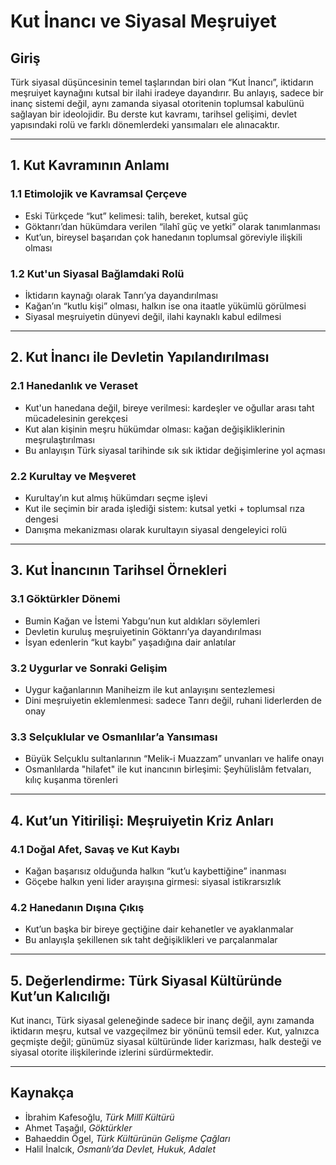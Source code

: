 # Kut İnancı ve Siyasal Meşruiyet

## Giriş

Türk siyasal düşüncesinin temel taşlarından biri olan “Kut İnancı”, iktidarın meşruiyet kaynağını kutsal bir ilahi iradeye dayandırır. Bu anlayış, sadece bir inanç sistemi değil, aynı zamanda siyasal otoritenin toplumsal kabulünü sağlayan bir ideolojidir. Bu derste kut kavramı, tarihsel gelişimi, devlet yapısındaki rolü ve farklı dönemlerdeki yansımaları ele alınacaktır.

---

## 1. Kut Kavramının Anlamı

### 1.1 Etimolojik ve Kavramsal Çerçeve

- Eski Türkçede “kut” kelimesi: talih, bereket, kutsal güç
- Göktanrı’dan hükümdara verilen “ilahî güç ve yetki” olarak tanımlanması
- Kut’un, bireysel başarıdan çok hanedanın toplumsal göreviyle ilişkili olması

### 1.2 Kut'un Siyasal Bağlamdaki Rolü

- İktidarın kaynağı olarak Tanrı’ya dayandırılması
- Kağan’ın “kutlu kişi” olması, halkın ise ona itaatle yükümlü görülmesi
- Siyasal meşruiyetin dünyevi değil, ilahi kaynaklı kabul edilmesi

---

## 2. Kut İnancı ile Devletin Yapılandırılması

### 2.1 Hanedanlık ve Veraset

- Kut'un hanedana değil, bireye verilmesi: kardeşler ve oğullar arası taht mücadelesinin gerekçesi
- Kut alan kişinin meşru hükümdar olması: kağan değişikliklerinin meşrulaştırılması
- Bu anlayışın Türk siyasal tarihinde sık sık iktidar değişimlerine yol açması

### 2.2 Kurultay ve Meşveret

- Kurultay’ın kut almış hükümdarı seçme işlevi
- Kut ile seçimin bir arada işlediği sistem: kutsal yetki + toplumsal rıza dengesi
- Danışma mekanizması olarak kurultayın siyasal dengeleyici rolü

---

## 3. Kut İnancının Tarihsel Örnekleri

### 3.1 Göktürkler Dönemi

- Bumin Kağan ve İstemi Yabgu’nun kut aldıkları söylemleri
- Devletin kuruluş meşruiyetinin Göktanrı’ya dayandırılması
- İsyan edenlerin “kut kaybı” yaşadığına dair anlatılar

### 3.2 Uygurlar ve Sonraki Gelişim

- Uygur kağanlarının Maniheizm ile kut anlayışını sentezlemesi
- Dini meşruiyetin eklemlenmesi: sadece Tanrı değil, ruhani liderlerden de onay

### 3.3 Selçuklular ve Osmanlılar’a Yansıması

- Büyük Selçuklu sultanlarının “Melik-i Muazzam” unvanları ve halife onayı
- Osmanlılarda "hilafet" ile kut inancının birleşimi: Şeyhülislâm fetvaları, kılıç kuşanma törenleri

---

## 4. Kut’un Yitirilişi: Meşruiyetin Kriz Anları

### 4.1 Doğal Afet, Savaş ve Kut Kaybı

- Kağan başarısız olduğunda halkın “kut’u kaybettiğine” inanması
- Göçebe halkın yeni lider arayışına girmesi: siyasal istikrarsızlık

### 4.2 Hanedanın Dışına Çıkış

- Kut’un başka bir bireye geçtiğine dair kehanetler ve ayaklanmalar
- Bu anlayışla şekillenen sık taht değişiklikleri ve parçalanmalar

---

## 5. Değerlendirme: Türk Siyasal Kültüründe Kut’un Kalıcılığı

Kut inancı, Türk siyasal geleneğinde sadece bir inanç değil, aynı zamanda iktidarın meşru, kutsal ve vazgeçilmez bir yönünü temsil eder. Kut, yalnızca geçmişte değil; günümüz siyasal kültüründe lider karizması, halk desteği ve siyasal otorite ilişkilerinde izlerini sürdürmektedir.

---

## Kaynakça

- İbrahim Kafesoğlu, _Türk Millî Kültürü_
- Ahmet Taşağıl, _Göktürkler_
- Bahaeddin Ögel, _Türk Kültürünün Gelişme Çağları_
- Halil İnalcık, _Osmanlı’da Devlet, Hukuk, Adalet_
